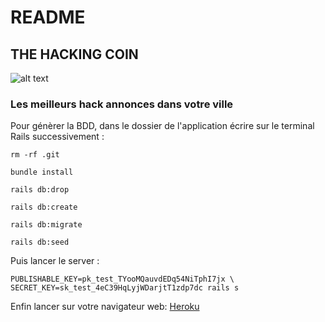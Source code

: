 # README

## THE HACKING COIN
![alt text](https://t4.ftcdn.net/jpg/03/20/95/61/240_F_320956114_fOBV9c6kfaO7ajVGh129RmUtQPuxjNHF.jpg "Logo Title Text 1")
### Les meilleurs hack annonces dans votre ville

Pour génèrer la BDD, dans le dossier de l'application écrire sur le terminal Rails successivement : 

```rm -rf .git``` 

```bundle install``` 

```rails db:drop``` 

```rails db:create``` 

```rails db:migrate``` 

```rails db:seed``` 

Puis lancer le server :

```PUBLISHABLE_KEY=pk_test_TYooMQauvdEDq54NiTphI7jx \ SECRET_KEY=sk_test_4eC39HqLyjWDarjtT1zdp7dc rails s```

Enfin lancer sur votre navigateur web: [Heroku](https://https://thehackingcoin.herokuapp.com/)



